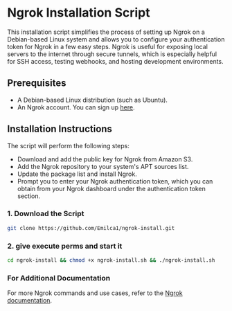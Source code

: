 # Ngrok Installation Script

This installation script simplifies the process of setting up Ngrok on a Debian-based Linux system and allows you to configure your authentication token for Ngrok in a few easy steps. Ngrok is useful for exposing local servers to the internet through secure tunnels, which is especially helpful for SSH access, testing webhooks, and hosting development environments.

## Prerequisites

- A Debian-based Linux distribution (such as Ubuntu).
- An Ngrok account. You can sign up [here](https://dashboard.ngrok.com/signup).

## Installation Instructions

The script will perform the following steps:

- Download and add the public key for Ngrok from Amazon S3.
- Add the Ngrok repository to your system's APT sources list.
- Update the package list and install Ngrok.
- Prompt you to enter your Ngrok authentication token, which you can obtain from your Ngrok dashboard under the authentication token section.


### 1. Download the Script

   ```bash
   git clone https://github.com/Emilca1/ngrok-install.git
   ```
### 2. give execute perms and start it
   ```bash
   cd ngrok-install && chmod +x ngrok-install.sh && ./ngrok-install.sh
   ```


### For Additional Documentation
For more Ngrok commands and use cases, refer to the [Ngrok documentation](https://ngrok.com/docs/).
